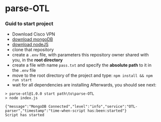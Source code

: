 # parse-OTL
### Guid to start project
- Download Cisco VPN
- [download mongoDB](https://www.mongodb.com/download-center/community)
- [download nodeJS](https://nodejs.org/)
- clone that repository 
- create a `.env` file, with parameters this repository owner shared with you, in the __root directory__ 
- create a file with name `pass.txt` and specify the __absolute path__ to it in the `.env` file 
- move to the root directory of the project and type: `npm install && npm run start`
- wait for all dependencies are installing 
Afterwards, you should see next: 
```
> parse-otl@1.0.0 start path\to\parse-OTL
> node index.js

{"message":"MongoDB Connected","level":"info","service":"OTL-parser","timestamp":"time-when-script has:been:started"}
Script has started
```